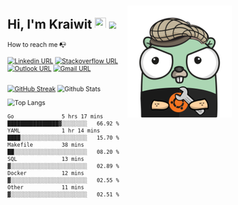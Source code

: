 [//]: # (<img align="right" width="235" src="https://github.com/arsmn/arsmn/blob/main/magician_gopher.png">)
<img align="right" width="235" src="assets/img/my_gopher.png">

# Hi, I'm Kraiwit <img src="https://media.giphy.com/media/hvRJCLFzcasrR4ia7z/giphy.gif" width="25px" height="25px"> ![](https://komarev.com/ghpvc/?username=parlarlax&label=PROFILE+VIEWS)

How to reach me :mailbox_with_no_mail:

[![Linkedin URL](https://img.shields.io/badge/LinkedIn-0077B5?style=for-the-badge&logo=linkedin&logoColor=white)](https://www.linkedin.com/in/kraiwit-tongkul-545b0b64/)
[![Stackoverflow URL](https://img.shields.io/badge/Stackoverflow-ef8236?style=for-the-badge&logo=stackoverflow&logoColor=white)](https://stackoverflow.com/users/15555894/lax-tongkul)
[![Outlook URL](https://img.shields.io/badge/Outlook-0078D4?style=for-the-badge&logo=microsoft-outlook&logoColor=white)](mailto:lax.ltk@outlook.com)
[![Gmail URL](https://img.shields.io/badge/Gmail-D14836?style=for-the-badge&logo=gmail&logoColor=white)](mailto:lax.ltk@gmail.com)




##
[![GitHub Streak](https://github-readme-streak-stats.herokuapp.com?user=parlarlax&theme=dark)](https://git.io/streak-stats)
![Github Stats](https://github-readme-stats.vercel.app/api?username=parlarlax&show_icons=true&theme=github_dark&include_all_commits=true&custom_title=GitHub%20Stats)

![Top Langs](https://github-readme-stats.vercel.app/api/top-langs/?username=parlarlax&hide=css,html&theme=github_dark&layout=compact)

<!--START_SECTION:waka-->

```text
Go               5 hrs 17 mins   ████████████████▓░░░░░░░░   66.92 %
YAML             1 hr 14 mins    ████░░░░░░░░░░░░░░░░░░░░░   15.70 %
Makefile         38 mins         ██░░░░░░░░░░░░░░░░░░░░░░░   08.20 %
SQL              13 mins         ▓░░░░░░░░░░░░░░░░░░░░░░░░   02.89 %
Docker           12 mins         ▓░░░░░░░░░░░░░░░░░░░░░░░░   02.55 %
Other            11 mins         ▓░░░░░░░░░░░░░░░░░░░░░░░░   02.51 %
```

<!--END_SECTION:waka-->
